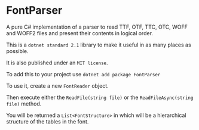 ﻿# FontParser

A pure C# implementation of a parser to read TTF, OTF, TTC, OTC, WOFF and WOFF2 files and present their contents in logical order.

This is a ``dotnet standard 2.1`` library to make it useful in as many places as possible.

It is also published under an ``MIT license``.

To add this to your project use ``dotnet add package FontParser``

To use it, create a new ``FontReader`` object.

Then execute either the ``ReadFile(string file)`` or the ``ReadFileAsync(string file)`` method.

You will be returned a ``List<FontStructure>`` in which will be a hierarchical structure of the tables in the font.